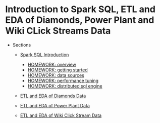 Introduction to Spark SQL, ETL and EDA of Diamonds, Power Plant and Wiki CLick Streams Data
=======

* Sections
    * [Spark SQL Introduction](04_SparkSQLIntro/007_SparkSQLIntroBasics.md)
        * [HOMEWORK: overview](../xtraResources/ProgGuides1_6/sqlProgrammingGuide/001_overview_sqlProgGuide.md)
        * [HOMEWORK: getting started](../xtraResources/ProgGuides1_6/sqlProgrammingGuide/002_gettingStarted_sqlProgGuide.md)
        * [HOMEWORK: data sources](../xtraResources/ProgGuides1_6/sqlProgrammingGuide/003_dataSources_sqlProgGuide.md)
        * [HOMEWORK: performance tuning](../xtraResources/ProgGuides1_6/sqlProgrammingGuide/004_performanceTuning_sqlProgGuide.md)
        * [HOMEWORK: distributed sql engine](../xtraResources/ProgGuides1_6/sqlProgrammingGuide/005_distributedSqlEngine_sqlProgGuide.md)

    * [ETL and EDA of Diamonds Data](05_SparkSQLETLEDA/008_DiamondsPipeline_01ETLEDA.md)
    * [ETL and EDA of Power Plant Data](05_SparkSQLETLEDA/009_PowerPlantPipeline_01ETLEDA.md)
    * [ETL and EDA of Wiki Click Stream Data](05_SparkSQLETLEDA/010_wikipediaClickStream_01ETLEDA.md)

